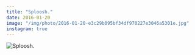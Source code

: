 ```yaml
---
title: "Sploosh."
date: 2016-01-20
image: "/img/photo/2016-01-20-e3c29b095bf34df970227e3046a5301e.jpg"
instagram: true
---
```


![Sploosh.](/img/photo/2016-01-20-e3c29b095bf34df970227e3046a5301e.jpg)
